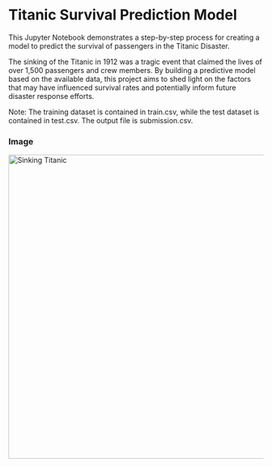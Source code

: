 
<!DOCTYPE html>
<html>
  <head>
 
  </head>
  <body>
    <h1>Titanic Survival Prediction Model</h1>
    <p>This Jupyter Notebook demonstrates a step-by-step process for creating a model to predict the survival of passengers in the Titanic Disaster.</p>
<p> The sinking of the Titanic in 1912 was a tragic event that claimed the lives of over 1,500 passengers and crew members. By building a predictive model based on the available data, this project aims to shed light on the factors that may have influenced survival rates and potentially inform future disaster response efforts.</p>
    <p>Note: The training dataset is contained in train.csv, while the test dataset is contained in test.csv. The output file is submission.csv.</p>
    
 <h3> Image </h3>
    <img src="https://upload.wikimedia.org/wikipedia/commons/thumb/f/fd/RMS_Titanic_3.jpg/800px-RMS_Titanic_3.jpg" alt="Sinking Titanic" width="600">

    
  </body>
</html>
